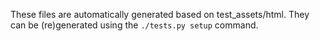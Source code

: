 These files are automatically generated based on test_assets/html.
They can be (re)generated using the `./tests.py setup` command.